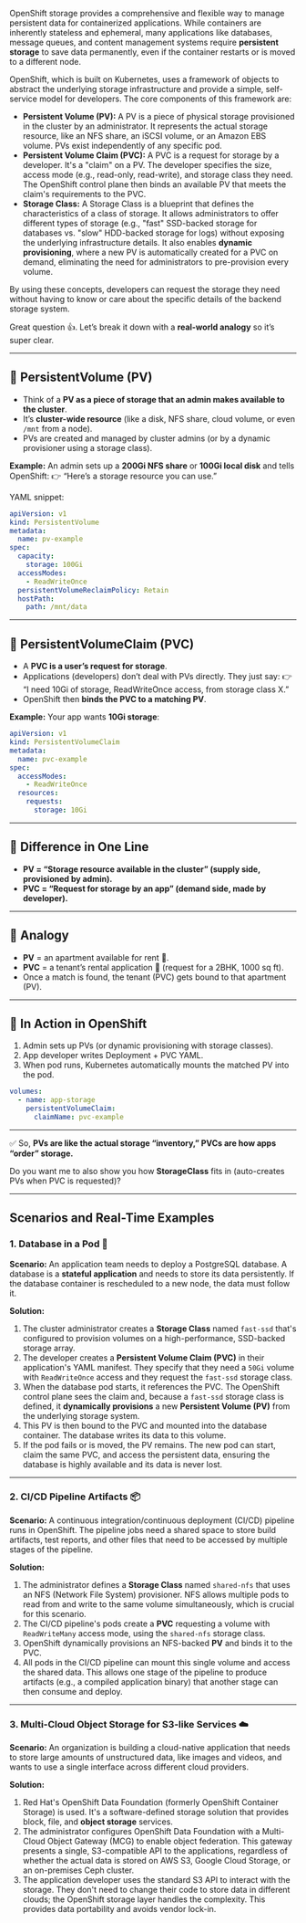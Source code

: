 OpenShift storage provides a comprehensive and flexible way to manage persistent data for containerized applications. While containers are inherently stateless and ephemeral, many applications like databases, message queues, and content management systems require **persistent storage** to save data permanently, even if the container restarts or is moved to a different node.

OpenShift, which is built on Kubernetes, uses a framework of objects to abstract the underlying storage infrastructure and provide a simple, self-service model for developers. The core components of this framework are:

* **Persistent Volume (PV):** A PV is a piece of physical storage provisioned in the cluster by an administrator. It represents the actual storage resource, like an NFS share, an iSCSI volume, or an Amazon EBS volume. PVs exist independently of any specific pod.
* **Persistent Volume Claim (PVC):** A PVC is a request for storage by a developer. It's a "claim" on a PV. The developer specifies the size, access mode (e.g., read-only, read-write), and storage class they need. The OpenShift control plane then binds an available PV that meets the claim's requirements to the PVC.
* **Storage Class:** A Storage Class is a blueprint that defines the characteristics of a class of storage. It allows administrators to offer different types of storage (e.g., "fast" SSD-backed storage for databases vs. "slow" HDD-backed storage for logs) without exposing the underlying infrastructure details. It also enables **dynamic provisioning**, where a new PV is automatically created for a PVC on demand, eliminating the need for administrators to pre-provision every volume.

By using these concepts, developers can request the storage they need without having to know or care about the specific details of the backend storage system. 


Great question 👍. Let’s break it down with a **real-world analogy** so it’s super clear.

---

## 🔹 PersistentVolume (PV)

* Think of a **PV as a piece of storage that an admin makes available to the cluster**.
* It’s **cluster-wide resource** (like a disk, NFS share, cloud volume, or even `/mnt` from a node).
* PVs are created and managed by cluster admins (or by a dynamic provisioner using a storage class).

**Example:**
An admin sets up a **200Gi NFS share** or **100Gi local disk** and tells OpenShift:
👉 “Here’s a storage resource you can use.”

YAML snippet:

```yaml
apiVersion: v1
kind: PersistentVolume
metadata:
  name: pv-example
spec:
  capacity:
    storage: 100Gi
  accessModes:
    - ReadWriteOnce
  persistentVolumeReclaimPolicy: Retain
  hostPath:
    path: /mnt/data
```

---

## 🔹 PersistentVolumeClaim (PVC)

* A **PVC is a user’s request for storage**.
* Applications (developers) don’t deal with PVs directly. They just say:
  👉 “I need 10Gi of storage, ReadWriteOnce access, from storage class X.”
* OpenShift then **binds the PVC to a matching PV**.

**Example:**
Your app wants **10Gi storage**:

```yaml
apiVersion: v1
kind: PersistentVolumeClaim
metadata:
  name: pvc-example
spec:
  accessModes:
    - ReadWriteOnce
  resources:
    requests:
      storage: 10Gi
```

---

## 🔹 Difference in One Line

* **PV = “Storage resource available in the cluster” (supply side, provisioned by admin).**
* **PVC = “Request for storage by an app” (demand side, made by developer).**

---

## 🔹 Analogy

* **PV** = an apartment available for rent 🏢.
* **PVC** = a tenant’s rental application 📝 (request for a 2BHK, 1000 sq ft).
* Once a match is found, the tenant (PVC) gets bound to that apartment (PV).

---

## 🔹 In Action in OpenShift

1. Admin sets up PVs (or dynamic provisioning with storage classes).
2. App developer writes Deployment + PVC YAML.
3. When pod runs, Kubernetes automatically mounts the matched PV into the pod.

```yaml
volumes:
  - name: app-storage
    persistentVolumeClaim:
      claimName: pvc-example
```

---

✅ So, **PVs are like the actual storage “inventory,” PVCs are how apps “order” storage.**

Do you want me to also show you how **StorageClass** fits in (auto-creates PVs when PVC is requested)?


***

## Scenarios and Real-Time Examples

### 1. Database in a Pod 💾

**Scenario:** An application team needs to deploy a PostgreSQL database. A database is a **stateful application** and needs to store its data persistently. If the database container is rescheduled to a new node, the data must follow it.

**Solution:**
1.  The cluster administrator creates a **Storage Class** named `fast-ssd` that's configured to provision volumes on a high-performance, SSD-backed storage array.
2.  The developer creates a **Persistent Volume Claim (PVC)** in their application's YAML manifest. They specify that they need a `50Gi` volume with `ReadWriteOnce` access and they request the `fast-ssd` storage class.
3.  When the database pod starts, it references the PVC. The OpenShift control plane sees the claim and, because a `fast-ssd` storage class is defined, it **dynamically provisions** a new **Persistent Volume (PV)** from the underlying storage system.
4.  This PV is then bound to the PVC and mounted into the database container. The database writes its data to this volume.
5.  If the pod fails or is moved, the PV remains. The new pod can start, claim the same PVC, and access the persistent data, ensuring the database is highly available and its data is never lost.

***

### 2. CI/CD Pipeline Artifacts 📦

**Scenario:** A continuous integration/continuous deployment (CI/CD) pipeline runs in OpenShift. The pipeline jobs need a shared space to store build artifacts, test reports, and other files that need to be accessed by multiple stages of the pipeline.

**Solution:**
1.  The administrator defines a **Storage Class** named `shared-nfs` that uses an NFS (Network File System) provisioner. NFS allows multiple pods to read from and write to the same volume simultaneously, which is crucial for this scenario.
2.  The CI/CD pipeline's pods create a **PVC** requesting a volume with `ReadWriteMany` access mode, using the `shared-nfs` storage class.
3.  OpenShift dynamically provisions an NFS-backed **PV** and binds it to the PVC.
4.  All pods in the CI/CD pipeline can mount this single volume and access the shared data. This allows one stage of the pipeline to produce artifacts (e.g., a compiled application binary) that another stage can then consume and deploy.

***

### 3. Multi-Cloud Object Storage for S3-like Services ☁️

**Scenario:** An organization is building a cloud-native application that needs to store large amounts of unstructured data, like images and videos, and wants to use a single interface across different cloud providers.

**Solution:**
1.  Red Hat's OpenShift Data Foundation (formerly OpenShift Container Storage) is used. It's a software-defined storage solution that provides block, file, and **object storage** services.
2.  The administrator configures OpenShift Data Foundation with a Multi-Cloud Object Gateway (MCG) to enable object federation. This gateway presents a single, S3-compatible API to the applications, regardless of whether the actual data is stored on AWS S3, Google Cloud Storage, or an on-premises Ceph cluster.
3.  The application developer uses the standard S3 API to interact with the storage. They don't need to change their code to store data in different clouds; the OpenShift storage layer handles the complexity. This provides data portability and avoids vendor lock-in.
